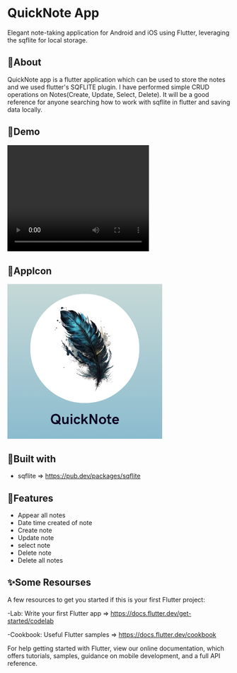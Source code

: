 # QuickNote App

Elegant note-taking application for Android and iOS using Flutter, leveraging the sqflite for local storage.


## 📣About
QuickNote app is a flutter application which can be used to store the notes and we used flutter's SQFLITE plugin. I have performed simple CRUD operations on Notes(Create, Update, Select, Delete). It will be a good reference for anyone searching how to work with sqflite in flutter and saving data locally.


## 🌟Demo


<video width="320" height="240" controls>
  <source src="https://github.com/mennamohamed97/QuickNote/blob/master/assets/QuickNote.mp4" type="video/mp4">
  Your browser does not support the video tag.
</video>


## 🌟AppIcon
<img src="https://github.com/mennamohamed97/QuickNote/blob/master/icon.png" style="width: 350px;"/>


## 📌Built with
- sqflite => https://pub.dev/packages/sqflite


## 🎯Features
- Appear all notes
- Date time created of note
- Create note
- Update note
- select note
- Delete note
- Delete all notes


## ✨Some Resourses
A few resources to get you started if this is your first Flutter project:

-Lab: Write your first Flutter app => https://docs.flutter.dev/get-started/codelab

-Cookbook: Useful Flutter samples => https://docs.flutter.dev/cookbook

For help getting started with Flutter, view our online documentation, which offers tutorials, samples, guidance on mobile development, and a full API reference.
